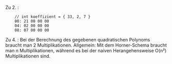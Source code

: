 Zu 2. :
```
    // int koeffizient = { 33, 2, 7 }
    00: 21 00 00 00
    04: 02 00 00 00
    08: 07 00 00 00
```

Zu 4. : Bei der Berechnung des gegebenen quadratischen Polynoms braucht man 2
Multiplikationen. Allgemein: Mit dem Horner-Schema braucht man n
Multiplikationen, während es bei der naiven Herangehensweise O(n²)
Multiplikationen sind.
